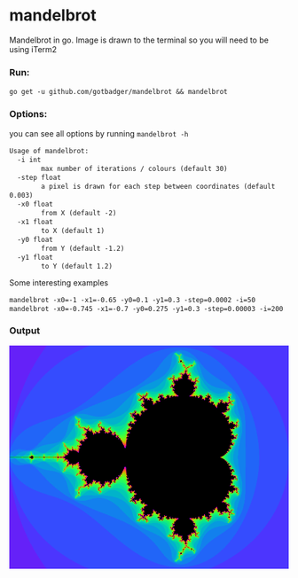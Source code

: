 # mandelbrot
Mandelbrot in go. Image is drawn to the terminal so you will need to be using iTerm2


### Run:
```
go get -u github.com/gotbadger/mandelbrot && mandelbrot
```

### Options:

you can see all options by running `mandelbrot -h`

```
Usage of mandelbrot:
  -i int
       	max number of iterations / colours (default 30)
  -step float
       	a pixel is drawn for each step between coordinates (default 0.003)
  -x0 float
       	from X (default -2)
  -x1 float
       	to X (default 1)
  -y0 float
       	from Y (default -1.2)
  -y1 float
       	to Y (default 1.2)
```

Some interesting examples

```
mandelbrot -x0=-1 -x1=-0.65 -y0=0.1 -y1=0.3 -step=0.0002 -i=50
mandelbrot -x0=-0.745 -x1=-0.7 -y0=0.275 -y1=0.3 -step=0.00003 -i=200
```


### Output

![img](https://raw.githubusercontent.com/gotbadger/mandelbrot/master/out.png)
